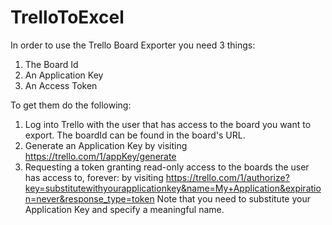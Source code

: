 TrelloToExcel
=============

In order to use the Trello Board Exporter you need 3 things:
1. The Board Id
2. An Application Key
3. An Access Token

To get them do the following:
1. Log into Trello with the user that has access to the board you want to export.
   The boardId can be found in the board's URL.
2. Generate an Application Key by visiting https://trello.com/1/appKey/generate
3. Requesting a token granting read-only access to the boards the user has access to, forever:
   by visiting https://trello.com/1/authorize?key=substitutewithyourapplicationkey&name=My+Application&expiration=never&response_type=token
   Note that you need to substitute your Application Key and specify a meaningful name.